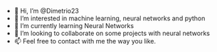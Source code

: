 - 👋 Hi, I’m @Dimetrio23
- 👀 I’m interested in machine learning, neural networks and python
- 🌱 I’m currently learning Neural Networks
- 💞️ I’m looking to collaborate on some projects with neural networks
- 📫 Feel free to contact with me the way you like. 

<!---
Dimetrio23/Dimetrio23 is a ✨ special ✨ repository because its `README.md` (this file) appears on your GitHub profile.
You can click the Preview link to take a look at your changes.
--->
